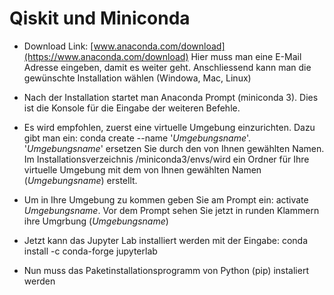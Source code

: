 # Qiskit und Miniconda

- Download Link: [www.anaconda.com/download](https://www.anaconda.com/download)
Hier muss man eine E-Mail Adresse eingeben, damit es weiter geht. Anschliessend kann man die gewünschte Installation wählen (Windowa, Mac, Linux)

- Nach der Installation startet man Anaconda Prompt (miniconda 3). Dies ist die Konsole für die Eingabe der weiteren Befehle.
- Es wird empfohlen, zuerst eine virtuelle Umgebung einzurichten. Dazu gibt man ein: conda create --name  '*Umgebungsname*'.
 '*Umgebungsname*' ersetzen Sie durch den von Ihnen gewählten Namen. Im Installationsverzeichnis /miniconda3/envs/wird ein Ordner für Ihre virtuelle Umgebung mit dem von Ihnen gewählten Namen (*Umgebungsname*) erstellt.
- Um in Ihre Umgebung zu kommen geben Sie am Prompt ein: activate *Umgebungsname*. Vor dem Prompt sehen Sie jetzt in runden Klammern ihre Umgrbung (*Umgebungsname*)
- Jetzt kann das Jupyter Lab installiert werden mit der Eingabe: conda install -c conda-forge jupyterlab
- Nun muss das Paketinstallationsprogramm von Python (pip) instaliert werden 



